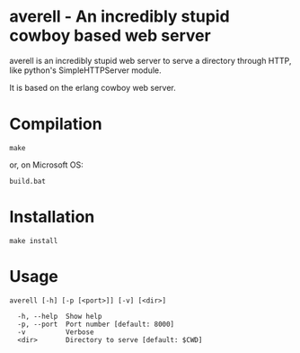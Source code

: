 averell - An incredibly stupid cowboy based web server
======================================================

averell is an incredibly stupid web server to serve a directory through HTTP, like
python's SimpleHTTPServer module.

It is based on the erlang cowboy web server.

# Compilation

```
make
```

or, on Microsoft OS:

```
build.bat
```

# Installation

```
make install
```

# Usage

```
averell [-h] [-p [<port>]] [-v] [<dir>]

  -h, --help  Show help
  -p, --port  Port number [default: 8000]
  -v          Verbose
  <dir>       Directory to serve [default: $CWD]
```
